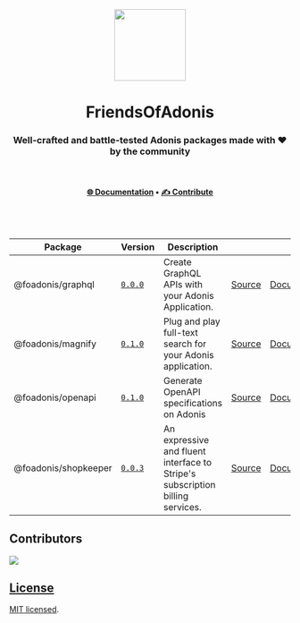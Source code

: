 <div align="center">
  <img width="128" src="https://avatars.githubusercontent.com/u/182453039?s=400&u=632d21a4f95c2b8ef9ec414cf7d48112a3b3e06e&v=4" />
<br/>
  
# FriendsOfAdonis

### Well-crafted and battle-tested Adonis packages made with ♥ by the community

<br/>
</div>

<div align="center">

#### [🌐 Documentation](https://friendsofadonis.com/) • [✍ Contribute](./CONTRIBUTING.md)


<br />
<br />

<!-- automd:packages -->

| Package | Version | Description |  |  |
| --- | --- | --- | --- | --- |
| @foadonis/graphql | [`0.0.0`](https://npmjs.com/@foadonis/graphql) | Create GraphQL APIs with your Adonis Application. | [Source](https://github.com/FriendsOfAdonis/FriendsOfAdonis/tree/main/packages/graphql) | [Documentation](https://friendsofadonis.com/docs/graphql) |
| @foadonis/magnify | [`0.1.0`](https://npmjs.com/@foadonis/magnify) | Plug and play full-text search for your Adonis application. | [Source](https://github.com/FriendsOfAdonis/FriendsOfAdonis/tree/main/packages/magnify) | [Documentation](https://friendsofadonis.com/docs/magnify) |
| @foadonis/openapi | [`0.1.0`](https://npmjs.com/@foadonis/openapi) | Generate OpenAPI specifications on Adonis | [Source](https://github.com/FriendsOfAdonis/FriendsOfAdonis/tree/main/packages/openapi) | [Documentation](https://friendsofadonis.com/docs/openapi) |
| @foadonis/shopkeeper | [`0.0.3`](https://npmjs.com/@foadonis/shopkeeper) | An expressive and fluent interface to Stripe's subscription billing services. | [Source](https://github.com/FriendsOfAdonis/FriendsOfAdonis/tree/main/packages/shopkeeper) | [Documentation](https://friendsofadonis.com/docs/shopkeeper) |

<!-- /automd -->

</div>

## Contributors

<a href="https://github.com/FriendsOfAdonis/FriendsOfAdonis/graphs/contributors">
  <img src="https://contrib.rocks/image?repo=FriendsOfAdonis%2FFriendsOfAdonis"
</a>

## License

[MIT licensed](LICENSE.md).
